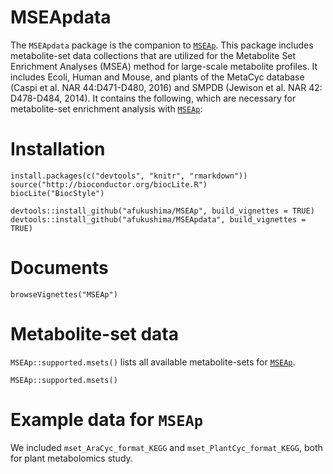 # MSEApdata
The `MSEApdata` package is the companion to [`MSEAp`](https://github.com/afukushima/MSEAp). This package includes metabolite-set data collections that are utilized for the Metabolite Set Enrichment Analyses (MSEA) method for large-scale metabolite profiles. It includes Ecoli, Human and Mouse, and plants of the MetaCyc database (Caspi et al. NAR 44:D471-D480, 2016) and SMPDB (Jewison et al. NAR 42: D478-D484, 2014). It contains the following, which are necessary for metabolite-set enrichment analysis with [`MSEAp`](https://github.com/afukushima/MSEAp):

# Installation
```{r}
install.packages(c("devtools", "knitr", "rmarkdown"))
source("http://bioconductor.org/biocLite.R")
biocLite("BiocStyle")

devtools::install_github("afukushima/MSEAp", build_vignettes = TRUE)
devtools::install_github("afukushima/MSEApdata", build_vignettes = TRUE)
```

# Documents
```{R}
browseVignettes("MSEAp")
```

# Metabolite-set data
`MSEAp::supported.msets()` lists all available metabolite-sets for [`MSEAp`](https://github.com/afukushima/MSEAp).

```{r}
MSEAp::supported.msets()
```

# Example data for `MSEAp`
We included `mset_AraCyc_format_KEGG` and `mset_PlantCyc_format_KEGG`, both for plant metabolomics study.
